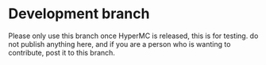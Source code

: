 # Development branch

Please only use this branch once HyperMC is released, this is for testing. do not publish anything here, and if you are a person who is wanting to contribute, post it to this branch.
